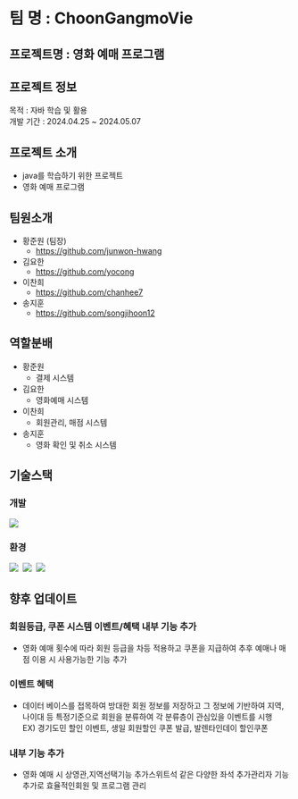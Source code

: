# 팀 명 : ChoonGangmoVie
## 프로젝트명 : 영화 예매 프로그램


## 프로젝트 정보
목적 : 자바 학습 및 활용<br>
개발 기간 : 2024.04.25 ~ 2024.05.07<br>

## 프로젝트 소개
- java를 학습하기 위한 프로젝트
- 영화 예매 프로그램

## 팀원소개
- 황준원 (팀장)
  - https://github.com/junwon-hwang
- 김요한
  - https://github.com/yocong
- 이찬희
  - https://github.com/chanhee7
- 송지훈
  - https://github.com/songjihoon12

## 역할분배
- 황준원
  - 결제 시스템
- 김요한
  - 영화예매 시스템
- 이찬희
  - 회원관리, 매점 시스템
- 송지훈
  - 영화 확인 및 취소 시스템

## 기술스택
### 개발
<div>

  <img src="https://img.shields.io/badge/Java-F7DF1E.svg?style=for-the-badge&logo=java&logoColor=20232a" />

</div>

### 환경
<div>
  <img src="https://img.shields.io/badge/git-007396.svg?style=for-the-badge&logo=git&logoColor=white" />&nbsp
  <img src="https://img.shields.io/badge/github-181717.svg?style=for-the-badge&logo=github&logoColor=white" />&nbsp
  <img src="https://img.shields.io/badge/Intellij-000000.svg?style=for-the-badge&logo=intellijidea&logoColor=F9AB00" />&nbsp
</div>


 
## 향후 업데이트
### 회원등급, 쿠폰 시스템 이벤트/혜택 내부 기능 추가
- 영화 예매 횟수에 따라 회원 등급을 차등 적용하고 쿠폰을 지급하여 추후 예매나 매점 이용 시 사용가능한 기능 추가
### 이벤트 혜택
- 데이터 베이스를 접목하여 방대한 회원 정보를 저장하고 그 정보에 기반하여 지역, 나이대 등 특정기준으로 회원을 분류하여 각 분류층이 관심있을 이벤트를 시행<br>
EX) 경기도민 할인 이벤트, 생일 회원할인 쿠폰 발급, 발렌타인데이 할인쿠폰
### 내부 기능 추가
- 영화 예매 시 상영관,지역선택기능 추가스위트석 같은 다양한 좌석 추가관리자 기능 추가로 효율적인회원 및 프로그램 관리
